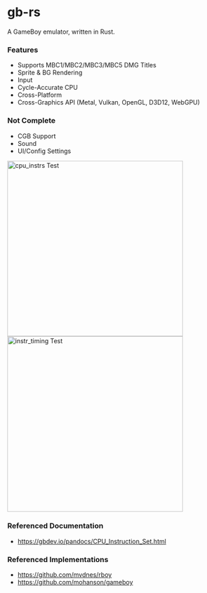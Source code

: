 # gb-rs

A GameBoy emulator, written in Rust.

### Features
- Supports MBC1/MBC2/MBC3/MBC5 DMG Titles
- Sprite & BG Rendering
- Input
- Cycle-Accurate CPU
- Cross-Platform
- Cross-Graphics API (Metal, Vulkan, OpenGL, D3D12, WebGPU)

### Not Complete
- CGB Support
- Sound
- UI/Config Settings

<img width="400" alt="cpu_instrs Test" src="https://github.com/IsaacMarovitz/gb-rs/assets/42140194/a1b62888-0efa-4132-93fe-7ee812f7c73e">
<img width="400" alt="instr_timing Test" src="https://github.com/IsaacMarovitz/gb-rs/assets/42140194/56fe26c1-cc4b-498e-9fd0-26a3d109c0ba">


### Referenced Documentation
- https://gbdev.io/pandocs/CPU_Instruction_Set.html

### Referenced Implementations
- https://github.com/mvdnes/rboy
- https://github.com/mohanson/gameboy
